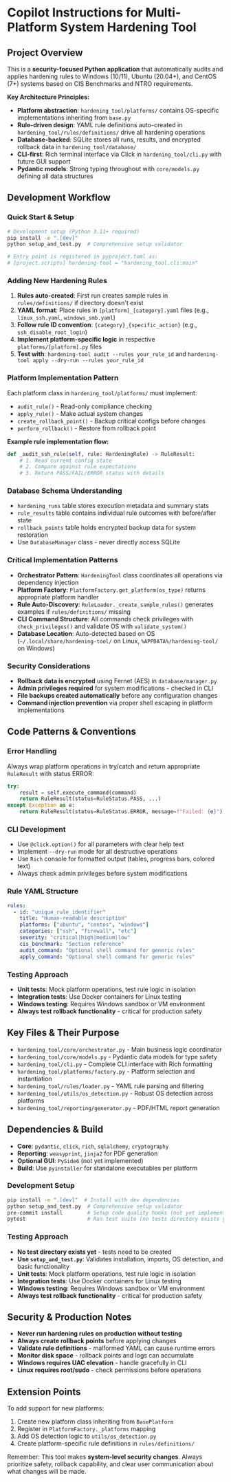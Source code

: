 # Copilot Instructions for Multi-Platform System Hardening Tool

## Project Overview

This is a **security-focused Python application** that automatically audits and applies hardening rules to Windows (10/11), Ubuntu (20.04+), and CentOS (7+) systems based on CIS Benchmarks and NTRO requirements.

**Key Architecture Principles:**
- **Platform abstraction**: `hardening_tool/platforms/` contains OS-specific implementations inheriting from `base.py`
- **Rule-driven design**: YAML rule definitions auto-created in `hardening_tool/rules/definitions/` drive all hardening operations
- **Database-backed**: SQLite stores all runs, results, and encrypted rollback data in `hardening_tool/database/`
- **CLI-first**: Rich terminal interface via Click in `hardening_tool/cli.py` with future GUI support
- **Pydantic models**: Strong typing throughout with `core/models.py` defining all data structures

## Development Workflow

### Quick Start & Setup
```bash
# Development setup (Python 3.11+ required)
pip install -e ".[dev]"
python setup_and_test.py  # Comprehensive setup validator

# Entry point is registered in pyproject.toml as:
# [project.scripts] hardening-tool = "hardening_tool.cli:main"
```

### Adding New Hardening Rules
1. **Rules auto-created**: First run creates sample rules in `rules/definitions/` if directory doesn't exist
2. **YAML format**: Place rules in `[platform]_[category].yaml` files (e.g., `linux_ssh.yaml`, `windows_smb.yaml`)
3. **Follow rule ID convention**: `{category}_{specific_action}` (e.g., `ssh_disable_root_login`)
4. **Implement platform-specific logic** in respective `platforms/[platform].py` files  
5. **Test with**: `hardening-tool audit --rules your_rule_id` and `hardening-tool apply --dry-run --rules your_rule_id`

### Platform Implementation Pattern
Each platform class in `hardening_tool/platforms/` must implement:
- `audit_rule()` - Read-only compliance checking
- `apply_rule()` - Make actual system changes  
- `create_rollback_point()` - Backup critical configs before changes
- `perform_rollback()` - Restore from rollback point

**Example rule implementation flow:**
```python
def _audit_ssh_rule(self, rule: HardeningRule) -> RuleResult:
    # 1. Read current config state
    # 2. Compare against rule expectations  
    # 3. Return PASS/FAIL/ERROR status with details
```

### Database Schema Understanding
- `hardening_runs` table stores execution metadata and summary stats
- `rule_results` table contains individual rule outcomes with before/after state
- `rollback_points` table holds encrypted backup data for system restoration
- Use `DatabaseManager` class - never directly access SQLite

### Critical Implementation Patterns
- **Orchestrator Pattern**: `HardeningTool` class coordinates all operations via dependency injection
- **Platform Factory**: `PlatformFactory.get_platform(os_type)` returns appropriate platform handler
- **Rule Auto-Discovery**: `RuleLoader._create_sample_rules()` generates examples if `rules/definitions/` missing
- **CLI Command Structure**: All commands check privileges with `check_privileges()` and validate OS with `validate_system()`
- **Database Location**: Auto-detected based on OS (`~/.local/share/hardening-tool/` on Linux, `%APPDATA%/hardening-tool/` on Windows)

### Security Considerations
- **Rollback data is encrypted** using Fernet (AES) in `database/manager.py`
- **Admin privileges required** for system modifications - checked in CLI
- **File backups created automatically** before any configuration changes
- **Command injection prevention** via proper shell escaping in platform implementations

## Code Patterns & Conventions

### Error Handling
Always wrap platform operations in try/catch and return appropriate `RuleResult` with status ERROR:
```python
try:
    result = self.execute_command(command)
    return RuleResult(status=RuleStatus.PASS, ...)
except Exception as e:
    return RuleResult(status=RuleStatus.ERROR, message=f"Failed: {e}")
```

### CLI Development
- Use `@click.option()` for all parameters with clear help text
- Implement `--dry-run` mode for all destructive operations
- Use `Rich` console for formatted output (tables, progress bars, colored text)
- Always check admin privileges before system modifications

### Rule YAML Structure
```yaml
rules:
  - id: "unique_rule_identifier" 
    title: "Human-readable description"
    platforms: ["ubuntu", "centos", "windows"]
    categories: ["ssh", "firewall", "etc"]
    severity: "critical|high|medium|low"
    cis_benchmark: "Section reference"
    audit_command: "Optional shell command for generic rules"
    apply_command: "Optional shell command for generic rules"
```

### Testing Approach
- **Unit tests**: Mock platform operations, test rule logic in isolation
- **Integration tests**: Use Docker containers for Linux testing
- **Windows testing**: Requires Windows sandbox or VM environment
- **Always test rollback functionality** - critical for production safety

## Key Files & Their Purpose

- `hardening_tool/core/orchestrator.py` - Main business logic coordinator
- `hardening_tool/core/models.py` - Pydantic data models for type safety
- `hardening_tool/cli.py` - Complete CLI interface with Rich formatting
- `hardening_tool/platforms/factory.py` - Platform selection and instantiation
- `hardening_tool/rules/loader.py` - YAML rule parsing and filtering
- `hardening_tool/utils/os_detection.py` - Robust OS detection across platforms
- `hardening_tool/reporting/generator.py` - PDF/HTML report generation

## Dependencies & Build

- **Core**: `pydantic`, `click`, `rich`, `sqlalchemy`, `cryptography`
- **Reporting**: `weasyprint`, `jinja2` for PDF generation
- **Optional GUI**: `PySide6` (not yet implemented)
- **Build**: Use `pyinstaller` for standalone executables per platform

### Development Setup
```bash
pip install -e ".[dev]"  # Install with dev dependencies
python setup_and_test.py  # Comprehensive setup validator
pre-commit install        # Setup code quality hooks (not yet implemented)
pytest                    # Run test suite (no tests directory exists yet)
```

### Testing Approach
- **No test directory exists yet** - tests need to be created
- **Use `setup_and_test.py`**: Validates installation, imports, OS detection, and basic functionality
- **Unit tests**: Mock platform operations, test rule logic in isolation
- **Integration tests**: Use Docker containers for Linux testing
- **Windows testing**: Requires Windows sandbox or VM environment
- **Always test rollback functionality** - critical for production safety

## Security & Production Notes

- **Never run hardening rules on production without testing**
- **Always create rollback points** before applying changes
- **Validate rule definitions** - malformed YAML can cause runtime errors
- **Monitor disk space** - rollback points and logs can accumulate
- **Windows requires UAC elevation** - handle gracefully in CLI
- **Linux requires root/sudo** - check permissions before operations

## Extension Points

To add support for new platforms:
1. Create new platform class inheriting from `BasePlatform`
2. Register in `PlatformFactory._platforms` mapping
3. Add OS detection logic to `utils/os_detection.py` 
4. Create platform-specific rule definitions in `rules/definitions/`

Remember: This tool makes **system-level security changes**. Always prioritize safety, rollback capability, and clear user communication about what changes will be made.